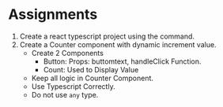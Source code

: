 # Assignments

1. Create a react typescript project using the command.
2. Create a Counter component with dynamic increment value.
   - Create 2 Components
     - Button: Props: buttomtext, handleClick Function.
     - Count: Used to Display Value
   - Keep all logic in Counter Component.
   - Use Typescript Correctly.
   - Do not use `any` type.
